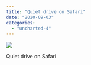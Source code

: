 ```yaml
---
title: "Quiet drive on Safari"
date: "2020-09-03"
categories: 
  - "uncharted-4"
---
```


[![](images/Uncharted™-4_-A-Thiefs-End_20200201193949.jpg)](http://davidpeach.co.uk/wp-content/uploads/2020/09/Uncharted™-4_-A-Thiefs-End_20200201193949.jpg)

Quiet drive on Safari
